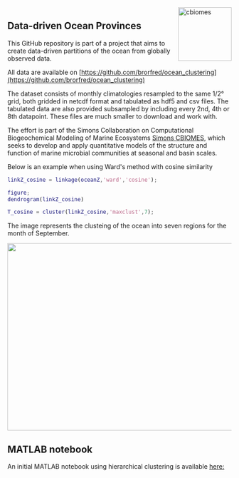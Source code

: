 <img src="https://i.imgur.com/39RTmsl.png" alt="cbiomes" height="120" align="right"/>

## Data-driven Ocean Provinces

This GitHub repository is part of a project that aims to create data-driven partitions of the ocean from globally observed
data. 

All data are available on [https://github.com/brorfred/ocean_clustering](https://github.com/brorfred/ocean_clustering)

The dataset consists of monthly climatologies resampled to the same 1/2° grid, both gridded in netcdf format and tabulated as hdf5 and csv files. The tabulated data are also provided subsampled by including every 2nd, 4th or 8th datapoint. These files are much smaller to download and work with.

The effort is part of the Simons Collaboration on Computational Biogeochemical Modeling of Marine Ecosystems [Simons CBIOMES](https://www.cbiomes.org), which seeks to develop and apply quantitative models of the structure and function of marine microbial communities at seasonal and basin scales.

Below is an example when using Ward's method with cosine similarity 

```Matlab
linkZ_cosine = linkage(oceanZ,'ward','cosine');

figure;
dendrogram(linkZ_cosine)

T_cosine = cluster(linkZ_cosine,'maxclust',7);
```
The image represents the clusteing of the ocean into seven regions for the month of September.

<p align="center">
  <img width="560" height="420" src="https://github.com/muellsen/OceanProvinces/blob/master/html/processOceanData_70.png">
</p>

## MATLAB notebook 

An initial MATLAB notebook using hierarchical clustering is available [here:](http://htmlpreview.github.io/?https://github.com/muellsen/OceanProvinces/blob/master/html/processOceanData.html)
